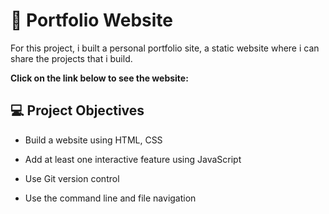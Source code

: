 #  :raised_hands: Portfolio Website

For this project, i built a personal portfolio site, a static website where i can share the projects that i build. 

**Click on the link below to see the website:**



## :computer: Project Objectives 

- Build a website using HTML, CSS

- Add at least one interactive feature using JavaScript

- Use Git version control

- Use the command line and file navigation
